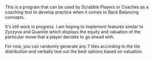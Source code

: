This is a program that can be used by Scrabble Players or Coaches as a coaching tool to develop practice when it comes to Rack Balancing concepts. 

It's still work in progress. I am hoping to implement features similar to Zyzzyva and Quackle which displays the equity and valuation of the particular move that a player decides to go ahead with.

For now, you can randomly generate any 7 tiles according to the tile distribution and verbally test out the best options based on valuation.
